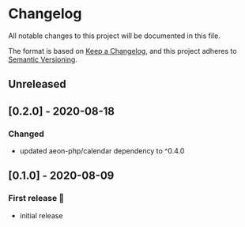# Changelog

All notable changes to this project will be documented in this file.

The format is based on [Keep a Changelog](https://keepachangelog.com/en/1.0.0/),
and this project adheres to [Semantic Versioning](https://semver.org/spec/v2.0.0.html).

## Unreleased

## [0.2.0] - 2020-08-18
### Changed 
- updated aeon-php/calendar dependency to ^0.4.0

## [0.1.0] - 2020-08-09
### First release :tada:
- initial release


